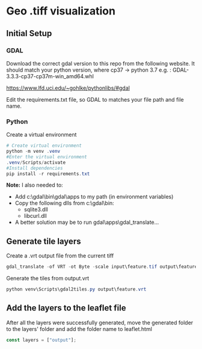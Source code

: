 # Geo .tiff visualization

## Initial Setup

### GDAL

Download the correct gdal version to this repo from the following website. It should match your python version, where cp37 -> python 3.7 e.g. : GDAL-3.3.3-cp37-cp37m-win_amd64.whl

https://www.lfd.uci.edu/~gohlke/pythonlibs/#gdal

Edit the requirements.txt file, so GDAL to matches your file path and file name.

### Python

Create a virtual environment

```powershell
# Create virtual environment
python -m venv .venv
#Enter the virtual environment
.venv/Scripts/activate
#Install dependencies
pip install -r requirements.txt

```

__Note:__ I also needed to:
* Add c:\gdal\bin\gdal\apps to my path (in environment variables)
* Copy the following dlls from c:\gdal\bin:
  * sqlite3.dll
  * libcurl.dll
* A better solution may be to run gdal\apps\gdal_translate...

## Generate tile layers

Create a .vrt output file from the current tiff

```powershell
gdal_translate -of VRT -ot Byte -scale input\feature.tif output\feature.vrt
```

Generate the tiles from output.vrt

```powershell
python venv\Scripts\gdal2tiles.py output\feature.vrt
```

## Add the layers to the leaflet file

After all the layers were successfully generated, move the generated folder to the layers' folder and add the folder name to leaflet.html

```javascript
const layers = ["output"];
```
